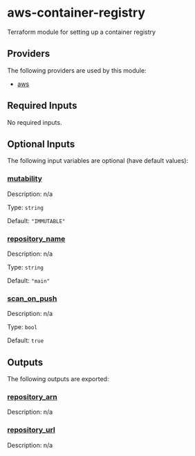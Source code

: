 # aws-container-registry

Terraform module for setting up a container registry

<!-- BEGIN_TF_DOCS -->
## Providers

The following providers are used by this module:

- <a name="provider_aws"></a> [aws](#provider\_aws)

## Required Inputs

No required inputs.

## Optional Inputs

The following input variables are optional (have default values):

### <a name="input_mutability"></a> [mutability](#input\_mutability)

Description: n/a

Type: `string`

Default: `"IMMUTABLE"`

### <a name="input_repository_name"></a> [repository\_name](#input\_repository\_name)

Description: n/a

Type: `string`

Default: `"main"`

### <a name="input_scan_on_push"></a> [scan\_on\_push](#input\_scan\_on\_push)

Description: n/a

Type: `bool`

Default: `true`

## Outputs

The following outputs are exported:

### <a name="output_repository_arn"></a> [repository\_arn](#output\_repository\_arn)

Description: n/a

### <a name="output_repository_url"></a> [repository\_url](#output\_repository\_url)

Description: n/a
<!-- END_TF_DOCS -->
